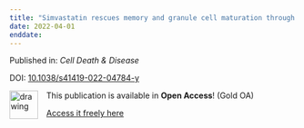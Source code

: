 ```yaml
---
title: "Simvastatin rescues memory and granule cell maturation through the Wnt/β-catenin signaling pathway in a mouse model of Alzheimer’s disease"
date: 2022-04-01
enddate:
---
```


Published in: *Cell Death &amp; Disease*

DOI: [10.1038/s41419-022-04784-y](https://doi.org/10.1038/s41419-022-04784-y)

<img src="https://upload.wikimedia.org/wikipedia/commons/thumb/7/77/Open_Access_logo_PLoS_transparent.svg/800px-Open_Access_logo_PLoS_transparent.svg.png" alt="drawing" width="50" align="left"/> &nbsp;&nbsp;&nbsp;This publication is available in **Open Access**! (Gold OA)

&nbsp;&nbsp;&nbsp;<a href="https://www.nature.com/articles/s41419-022-04784-y.pdf">Access it freely here</a>

